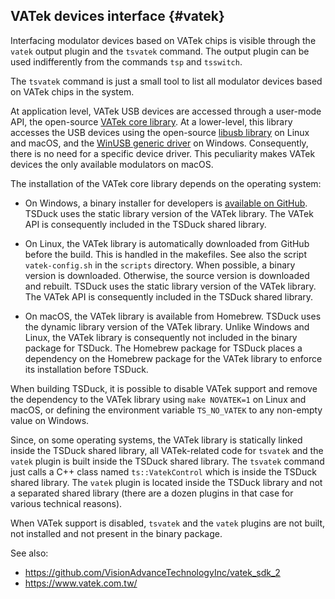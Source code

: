 ## VATek devices interface  {#vatek}

Interfacing modulator devices based on VATek chips is visible through the
`vatek` output plugin and the `tsvatek` command. The output plugin can
be used indifferently from the commands `tsp` and `tsswitch`.

The `tsvatek` command is just a small tool to list all modulator devices based
on VATek chips in the system.

At application level, VATek USB devices are accessed through a user-mode API, the open-source
[VATek core library](https://github.com/VisionAdvanceTechnologyInc/vatek_sdk_2).
At a lower-level, this library accesses the USB devices using the open-source
[libusb library](https://github.com/libusb/libusb) on Linux and macOS, and the
[WinUSB generic driver](https://docs.microsoft.com/en-us/windows-hardware/drivers/usbcon/winusb)
on Windows. Consequently, there is no need for a specific device driver.
This peculiarity makes VATek devices the only available modulators on macOS.

The installation of the VATek core library depends on the operating system:

- On Windows, a binary installer for developers is
  [available on GitHub](https://github.com/VisionAdvanceTechnologyInc/vatek_sdk_2/releases).
  TSDuck uses the static library version of the VATek library. The VATek API
  is consequently included in the TSDuck shared library.

- On Linux, the VATek library is automatically downloaded from GitHub before
  the build. This is handled in the makefiles. See also the script `vatek-config.sh`
  in the `scripts` directory. When possible, a binary version is downloaded.
  Otherwise, the source version is downloaded and rebuilt.
  TSDuck uses the static library version of the VATek library.
  The VATek API is consequently included in the TSDuck shared library.

- On macOS, the VATek library is available from Homebrew. 
  TSDuck uses the dynamic library version of the VATek library.
  Unlike Windows and Linux, the VATek library is consequently not included
  in the binary package for TSDuck.
  The Homebrew package for TSDuck places a dependency on the Homebrew package
  for the VATek library to enforce its installation before TSDuck.

When building TSDuck, it is possible to disable VATek support and remove the dependency
to the VATek library using `make NOVATEK=1` on Linux and macOS, or defining
the environment variable `TS_NO_VATEK` to any non-empty value on Windows.

Since, on some operating systems, the VATek library is statically linked
inside the TSDuck shared library, all VATek-related code for `tsvatek` and
the `vatek` plugin is built inside the TSDuck shared library.
The `tsvatek` command just calls a C++ class named `ts::VatekControl` which
is inside the TSDuck shared library. The `vatek` plugin is located inside
the TSDuck library and not a separated shared library (there are a dozen
plugins in that case for various technical reasons).

When VATek support is disabled, `tsvatek` and the `vatek` plugins are not
built, not installed and not present in the binary package.

See also:
- https://github.com/VisionAdvanceTechnologyInc/vatek_sdk_2
- https://www.vatek.com.tw/
